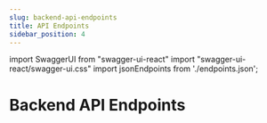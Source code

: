 ```yaml
---
slug: backend-api-endpoints
title: API Endpoints
sidebar_position: 4
---
```

import SwaggerUI from "swagger-ui-react"
import "swagger-ui-react/swagger-ui.css"
import jsonEndpoints from './endpoints.json';


# Backend API Endpoints


<SwaggerUI spec={jsonEndpoints} />



